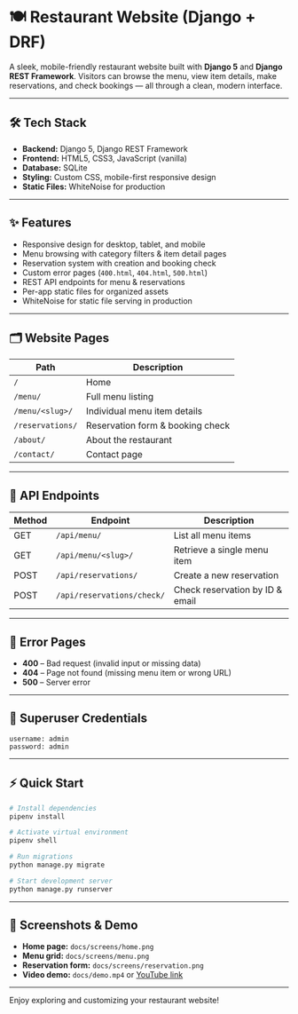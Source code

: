 # 🍽️ Restaurant Website (Django + DRF)

A sleek, mobile-friendly restaurant website built with **Django 5** and **Django REST Framework**. Visitors can browse the menu, view item details, make reservations, and check bookings — all through a clean, modern interface.

---

## 🛠️ Tech Stack

- **Backend:** Django 5, Django REST Framework
- **Frontend:** HTML5, CSS3, JavaScript (vanilla)
- **Database:** SQLite
- **Styling:** Custom CSS, mobile-first responsive design
- **Static Files:** WhiteNoise for production

---

## ✨ Features

- Responsive design for desktop, tablet, and mobile
- Menu browsing with category filters & item detail pages
- Reservation system with creation and booking check
- Custom error pages (`400.html`, `404.html`, `500.html`)
- REST API endpoints for menu & reservations
- Per-app static files for organized assets
- WhiteNoise for static file serving in production

---

## 🗂️ Website Pages

| Path                  | Description                          |
|-----------------------|--------------------------------------|
| `/`                   | Home                                 |
| `/menu/`              | Full menu listing                    |
| `/menu/<slug>/`       | Individual menu item details         |
| `/reservations/`      | Reservation form & booking check     |
| `/about/`             | About the restaurant                 |
| `/contact/`           | Contact page                         |

---

## 🔌 API Endpoints

| Method | Endpoint                       | Description                                 |
|--------|-------------------------------|---------------------------------------------|
| GET    | `/api/menu/`                  | List all menu items                         |
| GET    | `/api/menu/<slug>/`           | Retrieve a single menu item                 |
| POST   | `/api/reservations/`          | Create a new reservation                    |
| POST   | `/api/reservations/check/`    | Check reservation by ID & email             |

---

## 🧾 Error Pages

- **400** – Bad request (invalid input or missing data)
- **404** – Page not found (missing menu item or wrong URL)
- **500** – Server error

---

## 👤 Superuser Credentials

```plaintext
username: admin
password: admin
```

---

## ⚡ Quick Start

```bash
# Install dependencies
pipenv install

# Activate virtual environment
pipenv shell

# Run migrations
python manage.py migrate

# Start development server
python manage.py runserver
```

---

## 📸 Screenshots & Demo

- **Home page:** `docs/screens/home.png`
- **Menu grid:** `docs/screens/menu.png`
- **Reservation form:** `docs/screens/reservation.png`
- **Video demo:** `docs/demo.mp4` or [YouTube link](#)

---

Enjoy exploring and customizing your restaurant website!
